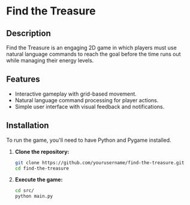 # Find the Treasure

## Description

Find the Treasure is an engaging 2D game in which players must use natural language commands to reach the goal before the time runs out while managing their energy levels.

## Features

- Interactive gameplay with grid-based movement.
- Natural language command processing for player actions.
- Simple user interface with visual feedback and notifications.

## Installation

To run the game, you'll need to have Python and Pygame installed.

1. **Clone the repository:**

   ```bash
   git clone https://github.com/yourusername/find-the-treasure.git
   cd find-the-treasure
   ```

2. **Execute the game:**
   ```bash
   cd src/
   python main.py
   ```
